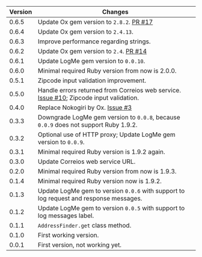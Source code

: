| Version | Changes                                                                                                                                    |
| ------- | -------                                                                                                                                    |
| 0.6.5   | Update Ox gem version to `2.8.2`. [PR #17](https://github.com/prodis/correios-cep/pull/17)                                                 |
| 0.6.4   | Update Ox gem version to `2.4.13`.                                                                                                         |
| 0.6.3   | Improve performance regarding strings.                                                                                                     |
| 0.6.2   | Update Ox gem version to `2.4`. [PR #14](https://github.com/prodis/correios-cep/pull/14)                                                   |
| 0.6.1   | Update LogMe gem version to `0.0.10`.                                                                                                      |
| 0.6.0   | Minimal required Ruby version from now is 2.0.0.                                                                                           |
| 0.5.1   | Zipcode input validation improvement.                                                                                                      |
| 0.5.0   | Handle errors returned from Correios web service. [Issue #10](https://github.com/prodis/correios-cep/issues/10); Zipcode input validation. |
| 0.4.0   | Replace Nokogiri by Ox. [Issue #3](https://github.com/prodis/correios-cep/issues/3)                                                        |
| 0.3.3   | Downgrade LogMe gem version to `0.0.8`, because `0.0.9` does not support Ruby 1.9.2.                                                       |
| 0.3.2   | Optional use of HTTP proxy; Update LogMe gem version to `0.0.9`.                                                                           |
| 0.3.1   | Minimal required Ruby version is 1.9.2 again.                                                                                              |
| 0.3.0   | Update Correios web service URL.                                                                                                           |
| 0.2.0   | Minimal required Ruby version from now is 1.9.3.                                                                                           |
| 0.1.4   | Minimal required Ruby version now is 1.9.2.                                                                                                |
| 0.1.3   | Update LogMe gem to version `0.0.6` with support to log request and response messages.                                                     |
| 0.1.2   | Update LogMe gem to version `0.0.5` with support to log messages label.                                                                    |
| 0.1.1   | `AddressFinder.get` class method.                                                                                                          |
| 0.1.0   | First working version.                                                                                                                     |
| 0.0.1   | First version, not working yet.                                                                                                            |
